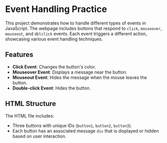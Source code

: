 # Event Handling Practice

This project demonstrates how to handle different types of events in JavaScript. The webpage includes buttons that respond to `click`, `mouseover`, `mouseout`, and `dblclick` events. Each event triggers a different action, showcasing various event handling techniques.

## Features

- **Click Event**: Changes the button's color.
- **Mouseover Event**: Displays a message near the button.
- **Mouseout Event**: Hides the message when the mouse leaves the button.
- **Double-click Event**: Hides the button.

## HTML Structure

The HTML file includes:
- Three buttons with unique IDs (`button1`, `button2`, `button3`).
- Each button has an associated message `div` that is displayed or hidden based on user interaction.